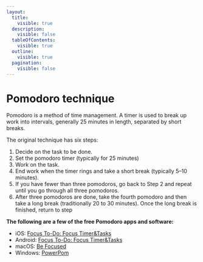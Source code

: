 ```yaml
---
layout:
  title:
    visible: true
  description:
    visible: false
  tableOfContents:
    visible: true
  outline:
    visible: true
  pagination:
    visible: false
---
```


# Pomodoro technique

Pomodoro is a method of time management. A timer is used to break up work into intervals, generally 25 minutes in length, separated by short breaks.

The original technique has six steps:

1. Decide on the task to be done.
2. Set the pomodoro timer (typically for 25 minutes)
3. Work on the task.
4. End work when the timer rings and take a short break (typically 5–10 minutes).
5. If you have fewer than three pomodoros, go back to Step 2 and repeat until you go through all three pomodoros.
6. After three pomodoros are done, take the fourth pomodoro and then take a long break (traditionally 20 to 30 minutes). Once the long break is finished, return to step

**The following are a few of the free Pomodoro apps and software:**

* iOS: [Focus To-Do: Focus Timer\&Tasks](https://apps.apple.com/us/app/focus-to-do-focus-timer-tasks/id966057213#?platform=iphone)
* Android: [Focus To-Do: Focus Timer\&Tasks](https://play.google.com/store/apps/details?id=com.superelement.pomodoro\&hl=en\_US\&gl=US)
* macOS: [Be Focused](https://apps.apple.com/us/app/be-focused-focus-timer/id973134470?mt=12)
* Windows: [PowerPom](https://www.microsoft.com/en-us/p/powerpom-pomodoro-timer/9p5zscl5qc8w?activetab=pivot:overviewtab)
